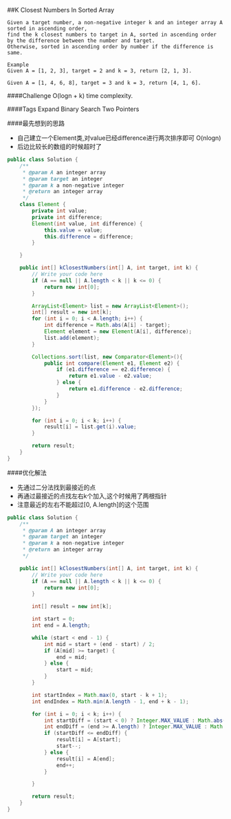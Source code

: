 ##K Closest Numbers In Sorted Array

	Given a target number, a non-negative integer k and an integer array A sorted in ascending order,
	find the k closest numbers to target in A, sorted in ascending order by the difference between the number and target.
	Otherwise, sorted in ascending order by number if the difference is same.

	Example
	Given A = [1, 2, 3], target = 2 and k = 3, return [2, 1, 3].

	Given A = [1, 4, 6, 8], target = 3 and k = 3, return [4, 1, 6].

####Challenge
O(logn + k) time complexity.

####Tags Expand
Binary Search Two Pointers


####最先想到的思路
- 自己建立一个Element类,对value已经difference进行两次排序即可 O(nlogn)
- 后边比较长的数组的时候超时了

```java
public class Solution {
    /**
     * @param A an integer array
     * @param target an integer
     * @param k a non-negative integer
     * @return an integer array
     */
    class Element {
        private int value;
        private int difference;
        Element(int value, int difference) {
            this.value = value;
            this.difference = difference;
        }

    }

    public int[] kClosestNumbers(int[] A, int target, int k) {
        // Write your code here
        if (A == null || A.length < k || k <= 0) {
            return new int[0];
        }

        ArrayList<Element> list = new ArrayList<Element>();
        int[] result = new int[k];
        for (int i = 0; i < A.length; i++) {
            int difference = Math.abs(A[i] - target);
            Element element = new Element(A[i], difference);
            list.add(element);
        }

        Collections.sort(list, new Comparator<Element>(){
            public int compare(Element e1, Element e2) {
                if (e1.difference == e2.difference) {
                    return e1.value - e2.value;
                } else {
                    return e1.difference - e2.difference;
                }
            }
        });

        for (int i = 0; i < k; i++) {
            result[i] = list.get(i).value;
        }

        return result;
    }
}
```

####优化解法
- 先通过二分法找到最接近的点
- 再通过最接近的点找左右k个加入,这个时候用了两根指针
- 注意最近的左右不能超过[0, A.length]的这个范围

```java
public class Solution {
    /**
     * @param A an integer array
     * @param target an integer
     * @param k a non-negative integer
     * @return an integer array
     */

    public int[] kClosestNumbers(int[] A, int target, int k) {
        // Write your code here
        if (A == null || A.length < k || k <= 0) {
            return new int[0];
        }

        int[] result = new int[k];

        int start = 0;
        int end = A.length;

        while (start < end - 1) {
            int mid = start + (end - start) / 2;
            if (A[mid] >= target) {
                end = mid;
            } else {
                start = mid;
            }
        }

        int startIndex = Math.max(0, start - k + 1);
        int endIndex = Math.min(A.length - 1, end + k - 1);

        for (int i = 0; i < k; i++) {
            int startDiff = (start < 0) ? Integer.MAX_VALUE : Math.abs(A[start] - target);
            int endDiff = (end >= A.length) ? Integer.MAX_VALUE : Math.abs(A[end] - target);
            if (startDiff <= endDiff) {
                result[i] = A[start];
                start--;
            } else {
                result[i] = A[end];
                end++;
            }

        }

        return result;
    }
}
```

